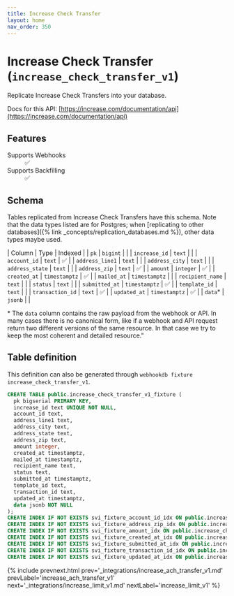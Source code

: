 ```yaml
---
title: Increase Check Transfer
layout: home
nav_order: 350
---
```


# Increase Check Transfer (`increase_check_transfer_v1`)

Replicate Increase Check Transfers into your database.

Docs for this API: [https://increase.com/documentation/api](https://increase.com/documentation/api)

## Features

<dl>
<dt>Supports Webhooks</dt>
<dd>✅</dd>
<dt>Supports Backfilling</dt>
<dd>✅</dd>

</dl>

## Schema

Tables replicated from Increase Check Transfers have this schema.
Note that the data types listed are for Postgres;
when [replicating to other databases]({% link _concepts/replication_databases.md %}),
other data types maybe used.

| Column | Type | Indexed |
| `pk` | `bigint` |  |
| `increase_id` | `text` |  |
| `account_id` | `text` | ✅ |
| `address_line1` | `text` |  |
| `address_city` | `text` |  |
| `address_state` | `text` |  |
| `address_zip` | `text` | ✅ |
| `amount` | `integer` | ✅ |
| `created_at` | `timestamptz` | ✅ |
| `mailed_at` | `timestamptz` |  |
| `recipient_name` | `text` |  |
| `status` | `text` |  |
| `submitted_at` | `timestamptz` | ✅ |
| `template_id` | `text` |  |
| `transaction_id` | `text` | ✅ |
| `updated_at` | `timestamptz` | ✅ |
| `data`* | `jsonb` |  |

<span class="fs-3">* The `data` column contains the raw payload from the webhook or API.
In many cases there is no canonical form, like if a webhook and API request return
two different versions of the same resource.
In that case we try to keep the most coherent and detailed resource."</span>

## Table definition

This definition can also be generated through `webhookdb fixture increase_check_transfer_v1`.

```sql
CREATE TABLE public.increase_check_transfer_v1_fixture (
  pk bigserial PRIMARY KEY,
  increase_id text UNIQUE NOT NULL,
  account_id text,
  address_line1 text,
  address_city text,
  address_state text,
  address_zip text,
  amount integer,
  created_at timestamptz,
  mailed_at timestamptz,
  recipient_name text,
  status text,
  submitted_at timestamptz,
  template_id text,
  transaction_id text,
  updated_at timestamptz,
  data jsonb NOT NULL
);
CREATE INDEX IF NOT EXISTS svi_fixture_account_id_idx ON public.increase_check_transfer_v1_fixture (account_id);
CREATE INDEX IF NOT EXISTS svi_fixture_address_zip_idx ON public.increase_check_transfer_v1_fixture (address_zip);
CREATE INDEX IF NOT EXISTS svi_fixture_amount_idx ON public.increase_check_transfer_v1_fixture (amount);
CREATE INDEX IF NOT EXISTS svi_fixture_created_at_idx ON public.increase_check_transfer_v1_fixture (created_at);
CREATE INDEX IF NOT EXISTS svi_fixture_submitted_at_idx ON public.increase_check_transfer_v1_fixture (submitted_at);
CREATE INDEX IF NOT EXISTS svi_fixture_transaction_id_idx ON public.increase_check_transfer_v1_fixture (transaction_id);
CREATE INDEX IF NOT EXISTS svi_fixture_updated_at_idx ON public.increase_check_transfer_v1_fixture (updated_at);
```

{% include prevnext.html prev='_integrations/increase_ach_transfer_v1.md' prevLabel='increase_ach_transfer_v1' next='_integrations/increase_limit_v1.md' nextLabel='increase_limit_v1' %}
